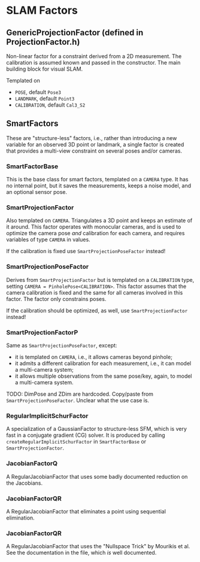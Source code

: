 # SLAM Factors

## GenericProjectionFactor (defined in ProjectionFactor.h)

Non-linear factor for a constraint derived from a 2D measurement. 
The calibration is assumed known and passed in the constructor.
The main building block for visual SLAM.

Templated on
- `POSE`, default `Pose3`
- `LANDMARK`, default `Point3`
- `CALIBRATION`, default `Cal3_S2`

## SmartFactors

These are "structure-less" factors, i.e., rather than introducing a new variable for an observed 3D point or landmark, a single factor is created that provides a multi-view constraint on several poses and/or cameras.

### SmartFactorBase

This is the base class for smart factors, templated on a `CAMERA` type.
It has no internal point, but it saves the measurements, keeps a noise model, and an optional sensor pose.

### SmartProjectionFactor

Also templated on `CAMERA`. Triangulates a 3D point and keeps an estimate of it around.
This factor operates with monocular cameras, and is used to optimize the camera pose
*and* calibration for each camera, and requires variables of type `CAMERA` in values.

If the calibration is fixed use `SmartProjectionPoseFactor` instead!


### SmartProjectionPoseFactor

Derives from `SmartProjectionFactor` but is templated on a `CALIBRATION` type, setting `CAMERA = PinholePose<CALIBRATION>`.
This factor assumes that the camera calibration is fixed and the same for all cameras involved in this factor.
The factor only constrains poses.

If the calibration should be optimized, as well, use `SmartProjectionFactor` instead!

### SmartProjectionFactorP

Same as `SmartProjectionPoseFactor`, except:
- it is templated on `CAMERA`, i.e., it allows cameras beyond pinhole;
- it admits a different calibration for each measurement, i.e., it can model a multi-camera system;
- it allows multiple observations from the same pose/key, again, to model a multi-camera system.

TODO: DimPose and ZDim are hardcoded. Copy/paste from `SmartProjectionPoseFactor`. Unclear what the use case is.

### RegularImplicitSchurFactor

A specialization of a GaussianFactor to structure-less SFM, which is very fast in a conjugate gradient (CG) solver. 
It is produced by calling `createRegularImplicitSchurFactor` in `SmartFactorBase` or `SmartProjectionFactor`. 

### JacobianFactorQ

A RegularJacobianFactor that uses some badly documented reduction on the Jacobians.

### JacobianFactorQR

A RegularJacobianFactor that eliminates a point using sequential elimination.

### JacobianFactorQR

A RegularJacobianFactor that uses the "Nullspace Trick" by Mourikis et al. See the documentation in the file, which *is* well documented.